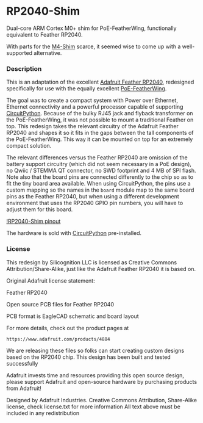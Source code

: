 # RP2040-Shim
Dual-core ARM Cortex M0+ shim for PoE-FeatherWing, functionally equivalent to Feather RP2040.

With parts for the [M4-Shim](https://www.tindie.com/products/silicognition/m4-shim/) scarce,
it seemed wise to come up with a well-supported alternative.

### Description

This is an adaptation of the excellent
[Adafruit Feather RP2040](https://github.com/adafruit/Adafruit-Feather-RP2040-PCB),
redesigned specifically for use with the equally excellent
[PoE-FeatherWing](https://hackaday.io/project/168356-poe-featherwing).

The goal was to create a compact system with Power over Ethernet, Ethernet connectivity and
a powerful processor capable of supporting [CircuitPython](https://circuitpython.org/).
Because of the bulky RJ45 jack and flyback transformer on the PoE-FeatherWing, it was not
possible to mount a traditional Feather on top.  This redesign takes the relevant circuitry
of the Adafruit Feather RP2040 and shapes it so it fits in the gaps between the
tall components of the PoE-FeatherWing.  This way it can be mounted on top for an extremely
compact solution.

The relevant differences versus the Feather RP2040 are omission of the battery support circuitry
(which did not seem necessary in a PoE design), no Qwiic / STEMMA QT connector, no SWD footprint
and 4 MB of SPI flash.
Note also that the board pins are connected differently to the chip so as to fit the tiny board
area available.  When using CircuitPython, the pins use a custom mapping so the names in the
`board` module map to the same board pins as the Feather RP2040, but when using a different
development environment that uses the RP2040 GPIO pin numbers, you will have to adjust them for
this board.

[!RP2040-Shim pinout](RP2040-Shim-pinout.png)

The hardware is sold with [CircuitPython](https://github.com/adafruit/circuitpython) pre-installed.

### License

This redesign by Silicognition LLC is licensed as Creative Commons Attribution/Share-Alike,
just like the Adafruit Feather RP2040 it is based on.

Original Adafruit license statement:

Feather RP2040

Open source PCB files for Feather RP2040

PCB format is EagleCAD schematic and board layout

For more details, check out the product pages at

    https://www.adafruit.com/products/4884

We are releasing these files so folks can start creating custom designs based on the RP2040 chip. This design has been built and tested successfully

Adafruit invests time and resources providing this open source design, please support Adafruit and open-source hardware by purchasing products from Adafruit!

Designed by Adafruit Industries.
Creative Commons Attribution, Share-Alike license, check license.txt for more information All text above must be included in any redistribution
